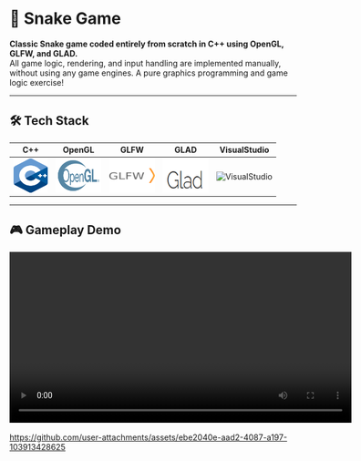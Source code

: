 # 🐍 Snake Game

**Classic Snake game coded entirely from scratch in C++ using OpenGL, GLFW, and GLAD.**  
All game logic, rendering, and input handling are implemented manually, without using any game engines. A pure graphics programming and game logic exercise!

---

## 🛠️ Tech Stack

<div align="center">

| C++ | OpenGL | GLFW | GLAD | VisualStudio |
|:---:|:-----:|:----:|:----:|:-----------:|
| <img src="media/cpp.png" alt="C++" width="60" height="60"> | <img src="media/opengl.png" alt="OpenGL" width="80" height="60"> | <img src="media/glfw.png" alt="GLFW" width="80" height="60"> | <img src="media/glad.png" alt="GLAD" width="80" height="60"> | <img src="media/vs.png" alt="VisualStudio" width="80" height="60"> |

</div>


---

## 🎮 Gameplay Demo

<video width="600" controls>
  <source src="media/snake_demo.mp4" type="video/mp4">
  Your browser does not support the video tag.
</video>



https://github.com/user-attachments/assets/ebe2040e-aad2-4087-a197-103913428625

